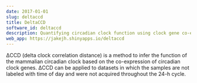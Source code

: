 ```yaml
---
date: 2017-01-01
slug: deltaccd
title: DeltaCCD
software_id: deltaccd
description: Quantifying circadian clock function using clock gene co-expression
web_app: https://jakejh.shinyapps.io/deltaccd
---
```


ΔCCD (delta clock correlation distance) is a method to infer the function of the mammalian circadian clock based on the co-expression of circadian clock genes. ΔCCD can be applied to datasets in which the samples are not labeled with time of day and were not acquired throughout the 24-h cycle.
